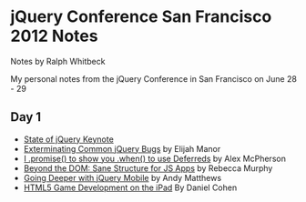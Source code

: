 # jQuery Conference San Francisco 2012 Notes
Notes by Ralph Whitbeck

My personal notes from the jQuery Conference in San Francisco on June 28 - 29

## Day 1

* [State of jQuery Keynote](/RedWolves/jQCon-SF2012-Notes/blob/master/Day1/state-of-jquery-keynote.md)
* [Exterminating Common jQuery Bugs](/RedWolves/jQCon-SF2012-Notes/blob/master/Day1/exterminating-common-jquery-bugs.md) by Elijah Manor
* [I .promise() to show you .when() to use Deferreds](/RedWolves/jQCon-SF2012-Notes/blob/master/Day1/i-promise-to-show-you-when-to-use-deferreds.md) by Alex McPherson
* [Beyond the DOM: Sane Structure for JS Apps](/RedWolves/jQCon-SF2012-Notes/blob/master/Day1/beyond-the-dom-sane-structure-for-js-apps.md) by Rebecca Murphy
* [Going Deeper with jQuery Mobile](/RedWolves/jQCon-SF2012-Notes/blob/master/Day1/going-deeper-with-jquery-mobile.md) by Andy Matthews
* [HTML5 Game Development on the iPad](/RedWolves/jQCon-SF2012-Notes/blob/master/Day1/html5-game-dev-on-the-ipad.md) By Daniel Cohen
